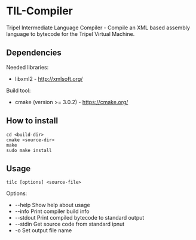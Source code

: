 # TIL-Compiler
Tripel Intermediate Language Compiler - Compile an XML based assembly language to bytecode for the Tripel Virtual Machine.

## Dependencies
Needed libraries:
+ libxml2 - http://xmlsoft.org/

Build tool:
+ cmake (version >= 3.0.2) - https://cmake.org/

## How to install
```
cd <build-dir>
cmake <source-dir>
make
sudo make install
```

## Usage
```
tilc [options] <source-file>
```
Options:
+ --help          Show help about usage
+ --info          Print compiler build info
+ --stdout        Print compiled bytecode to standard output
+ --stdin         Get source code from standard ipnut
+ -o <file>       Set output file name
